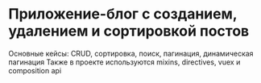 # Приложение-блог с созданием, удалением и сортировкой постов
Основные кейсы: CRUD, сортировка, поиск, пагинация, динамическая пагинация
Также в проекте используются mixins, directives, vuex и composition api

